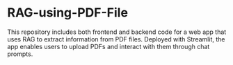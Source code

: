 # RAG-using-PDF-File
This repository includes both frontend and backend code for a web app that uses RAG to extract information from PDF files. Deployed with Streamlit, the app enables users to upload PDFs and interact with them through chat prompts.
